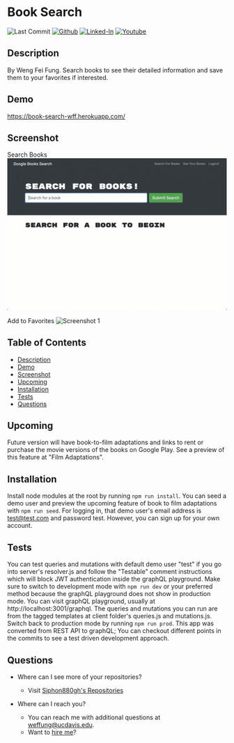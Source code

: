 Book Search
====
![Last Commit](https://img.shields.io/github/last-commit/Siphon880gh/book-search/master)
<a target="_blank" href="https://github.com/Siphon880gh" rel="nofollow"><img src="https://img.shields.io/badge/GitHub--blue?style=social&logo=GitHub" alt="Github" data-canonical-src="https://img.shields.io/badge/GitHub--blue?style=social&logo=GitHub" style="max-width:100%;"></a>
<a target="_blank" href="https://www.linkedin.com/in/weng-fung/" rel="nofollow"><img src="https://camo.githubusercontent.com/0f56393c2fe76a2cd803ead7e5508f916eb5f1e62358226112e98f7e933301d7/68747470733a2f2f696d672e736869656c64732e696f2f62616467652f4c696e6b6564496e2d626c75653f7374796c653d666c6174266c6f676f3d6c696e6b6564696e266c6162656c436f6c6f723d626c7565" alt="Linked-In" data-canonical-src="https://img.shields.io/badge/LinkedIn-blue?style=flat&amp;logo=linkedin&amp;labelColor=blue" style="max-width:100%;"></a>
<a target="_blank" href="https://www.youtube.com/user/Siphon880yt/" rel="nofollow"><img src="https://camo.githubusercontent.com/0bf5ba8ac9f286f95b2a2e86aee46371e0ac03d38b64ee2b78b9b1490df38458/68747470733a2f2f696d672e736869656c64732e696f2f62616467652f596f75747562652d7265643f7374796c653d666c6174266c6f676f3d796f7574756265266c6162656c436f6c6f723d726564" alt="Youtube" data-canonical-src="https://img.shields.io/badge/Youtube-red?style=flat&amp;logo=youtube&amp;labelColor=red" style="max-width:100%;"></a>  

Description
---
By Weng Fei Fung. Search books to see their detailed information and save them to your favorites if interested. 

Demo
---
https://book-search-wff.herokuapp.com/

Screenshot
---
Search Books
![Screenshot 1](./docs/pg1.gif)

Add to Favorites
![Screenshot 1](./docs/pg2.gif)


Table of Contents
---
- [Description](#description)
- [Demo](#demo)
- [Screenshot](#screenshot)
- [Upcoming](#upcoming)
- [Installation](#installation)
- [Tests](#tests)
- [Questions](#questions)

Upcoming
---
Future version will have book-to-film adaptations and links to rent or purchase the movie versions of the books on Google Play. See a preview of this feature at "Film Adaptations".

Installation
---
Install node modules at the root by running `npm run install`. You can seed a demo user and preview the upcoming feature of book to film adaptations with `npm run seed`. For logging in, that demo user's email address is test@test.com and password test. However, you can sign up for your own account.

Tests
---
You can test queries and mutations with default demo user "test" if you go into server's resolver.js and follow the "Testable" comment instructions which will block JWT authentication inside the graphQL playground. Make sure to switch to development mode with `npm run dev` or your preferred method because the graphQL playground does not show in production mode. You can visit graphQL playground, usually at http://localhost:3001/graphql. The queries and mutations you can run are from the tagged templates at client folder's queries.js and mutations.js. Switch back to production mode by running `npm run prod`. This app was converted from REST API to graphQL; You can checkout different points in the commits to see a test driven development approach.

Questions
---
- Where can I see more of your repositories?
	- Visit [Siphon880gh's Repositories](https://github.com/Siphon880gh)

- Where can I reach you?
	- You can reach me with additional questions at <a href='mailto:weffung@ucdavis.edu'>weffung@ucdavis.edu</a>.
	- Want to [hire me](http://wengindustry.com/)?